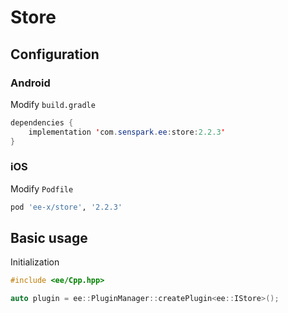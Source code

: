 # Store
## Configuration
### Android
Modify `build.gradle`
```java
dependencies {
    implementation 'com.senspark.ee:store:2.2.3'
}
```

### iOS
Modify `Podfile`
```ruby
pod 'ee-x/store', '2.2.3'
```

## Basic usage
Initialization
```cpp
#include <ee/Cpp.hpp>

auto plugin = ee::PluginManager::createPlugin<ee::IStore>();
```